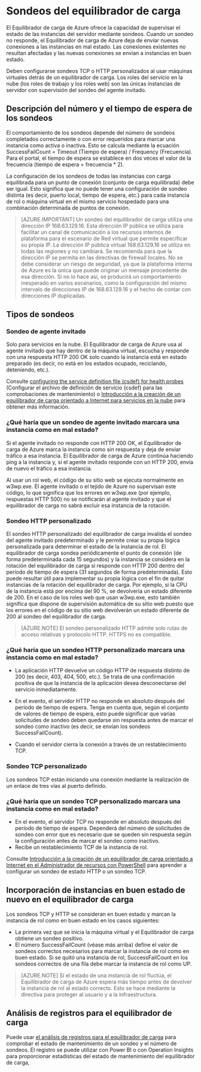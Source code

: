 <properties 
   pageTitle="Sondeos personalizados del equilibrador de carga y supervisión de estado de mantenimiento | Microsoft Azure"
   description="Aprenda a usar sondeos personalizados para el Equilibrador de carga de Azure a fin de supervisar las instancias detrás de un equilibrador de carga."
   services="load-balancer"
   documentationCenter="na"
   authors="joaoma"
   manager="carmonm"
   editor=""
   tags="azure-resource-manager"
/>
<tags  
   ms.service="load-balancer"
   ms.devlang="na"
   ms.topic="article"
   ms.tgt_pltfrm="na"
   ms.workload="infrastructure-services"
   ms.date="01/21/2016"
   ms.author="joaoma" />


# Sondeos del equilibrador de carga 

El Equilibrador de carga de Azure ofrece la capacidad de supervisar el estado de las instancias del servidor mediante sondeos. Cuando un sondeo no responde, el Equilibrador de carga de Azure deja de enviar nuevas conexiones a las instancias en mal estado. Las conexiones existentes no resultan afectadas y las nuevas conexiones se envían a instancias en buen estado.

Deben configurarse sondeos TCP o HTTP personalizados al usar máquinas virtuales detrás de un equilibrador de carga. Los roles del servicio en la nube (los roles de trabajo y los roles web) son las únicas instancias de servidor con supervisión del sondeo del agente invitado.
 
## Descripción del número y el tiempo de espera de los sondeos

El comportamiento de los sondeos depende del número de sondeos completados correctamente o con error requeridos para marcar una instancia como activa o inactiva. Esto se calcula mediante la ecuación SuccessFailCount = Timeout (Tiempo de espera) / Frequency (Frecuencia). Para el portal, el tiempo de espera se establece en dos veces el valor de la frecuencia (tiempo de espera = frecuencia * 2).

La configuración de los sondeos de todas las instancias con carga equilibrada para un punto de conexión (conjunto de carga equilibrada) debe ser igual. Esto significa que no puede tener una configuración de sondeo distinta (es decir, puerto local, tiempo de espera, etc.) para cada instancia de rol o máquina virtual en el mismo servicio hospedado para una combinación determinada de puntos de conexión.


>[AZURE.IMPORTANT] Un sondeo del equilibrador de carga utiliza una dirección IP 168.63.129.16. Esta dirección IP pública se utiliza para facilitar un canal de comunicación a los recursos internos de plataforma para el escenario de Red virtual que permite especificar su propia IP. La dirección IP pública virtual 168.63.129.16 se utiliza en todas las regiones y no cambiará. Se recomienda para que la dirección IP se permita en las directivas de firewall locales. No se debe considerar un riesgo de seguridad, ya que la plataforma interna de Azure es la única que puede originar un mensaje procedente de esa dirección. Si no lo hace así, se producirá un comportamiento inesperado en varios escenarios, como la configuración del mismo intervalo de direcciones IP de 168.63.129.16 y el hecho de contar con direcciones IP duplicadas.


## Tipos de sondeos

### Sondeo de agente invitado

Solo para servicios en la nube. El Equilibrador de carga de Azure usa al agente invitado que hay dentro de la máquina virtual, escucha y responde con una respuesta HTTP 200 OK solo cuando la instancia está en estado preparado (es decir, no está en los estados ocupado, reciclando, deteniendo, etc.).

Consulte [configuring the service definition file (csdef) for health probes](https://msdn.microsoft.com/library/azure/jj151530.asp) (Configurar el archivo de definición de servicio (csdef) para las comprobaciones de mantenimiento) o [Introducción a la creación de un equilibrador de carga orientado a Internet para servicios en la nube](load-balancer-get-started-internet-classic-cloud.md#check-load-balancer-health-status-for-cloud-services) para obtener más información.
 
### ¿Qué haría que un sondeo de agente invitado marcara una instancia como en mal estado?

Si el agente invitado no responde con HTTP 200 OK, el Equilibrador de carga de Azure marca la instancia como sin respuesta y deja de enviar tráfico a esa instancia. El Equilibrador de carga de Azure continúa haciendo ping a la instancia y, si el agente invitado responde con un HTTP 200, envía de nuevo el tráfico a esa instancia.

Al usar un rol web, el código de su sitio web se ejecuta normalmente en w3wp.exe. El agente invitado o el tejido de Azure no supervisan este código, lo que significa que los errores en w3wp.exe (por ejemplo, respuestas HTTP 500) no se notificarán al agente invitado y que el equilibrador de carga no sabrá excluir esa instancia de la rotación.


### Sondeo HTTP personalizado

El sondeo HTTP personalizado del equilibrador de carga invalida el sondeo del agente invitado predeterminado y le permite crear su propia lógica personalizada para determinar el estado de la instancia de rol. El equilibrador de carga sondea periódicamente el punto de conexión (de forma predeterminada cada 15 segundos) y la instancia se considera en la rotación del equilibrador de carga si responde con HTTP 200 dentro del período de tiempo de espera (31 segundos de forma predeterminada). Esto puede resultar útil para implementar su propia lógica con el fin de quitar instancias de la rotación del equilibrador de carga. Por ejemplo, si la CPU de la instancia está por encima del 90 %, se devolvería un estado diferente de 200. En el caso de los roles web que usan w3wp.exe, esto también significa que dispone de supervisión automática de su sitio web puesto que los errores en el código de su sitio web devolverán un estado diferente de 200 al sondeo del equilibrador de carga.

>[AZURE.NOTE] El sondeo personalizado HTTP admite solo rutas de acceso relativas y protocolo HTTP. HTTPS no es compatible.


### ¿Qué haría que un sondeo HTTP personalizado marcara una instancia como en mal estado? 

- La aplicación HTTP devuelve un código HTTP de respuesta distinto de 200 (es decir, 403, 404, 500, etc.). Se trata de una confirmación positiva de que la instancia de la aplicación desea desconectarse del servicio inmediatamente.

-  En el evento, el servidor HTTP no responde en absoluto después del período de tiempo de espera. Tenga en cuenta que, según el conjunto de valores de tiempo de espera, esto puede significar que varias solicitudes de sondeo deben quedarse sin respuesta antes de marcar el sondeo como inactivo (es decir, se envían los sondeos SuccessFailCount).
- 	Cuando el servidor cierra la conexión a través de un restablecimiento TCP.

### Sondeo TCP personalizado

Los sondeos TCP están iniciando una conexión mediante la realización de un enlace de tres vías al puerto definido.

### ¿Qué haría que un sondeo TCP personalizado marcara una instancia como en mal estado?

- En el evento, el servidor TCP no responde en absoluto después del período de tiempo de espera. Dependerá del número de solicitudes de sondeo con error que es necesario que se queden sin respuesta según la configuración antes de marcar el sondeo como inactivo.
- 	Recibe un restablecimiento TCP de la instancia de rol.

Consulte [Introducción a la creación de un equilibrador de carga orientado a Internet en el Administrador de recursos con PowerShell](load-balancer-get-started-internet-arm-ps.md#create-lb-rules-nat-rules-a-probe-and-a-load-balancer) para aprender a configurar un sondeo de estado HTTP o un sondeo TCP.

## Incorporación de instancias en buen estado de nuevo en el equilibrador de carga

Los sondeos TCP y HTTP se consideran en buen estado y marcan la instancia de rol como en buen estado en los casos siguientes:

- La primera vez que se inicia la máquina virtual y el Equilibrador de carga obtiene un sondeo positivo.
- El número SuccessFailCount (véase más arriba) define el valor de sondeos correctos necesarios para marcar la instancia de rol como en buen estado. Si se quitó una instancia de rol, SuccessFailCount en los sondeos correctos de una fila debe marcar la instancia de rol como UP.

>[AZURE.NOTE] Si el estado de una instancia de rol fluctúa, el Equilibrador de carga de Azure espera más tiempo antes de devolver la instancia de rol al estado correcto. Esto se hace mediante la directiva para proteger al usuario y a la infraestructura.

## Análisis de registros para el equilibrador de carga

Puede usar [el análisis de registros para el equilibrador de carga](load-balancer-monitor-log.md) para comprobar el estado de mantenimiento de un sondeo y el número de sondeos. El registro se puede utilizar con Power BI o con Operation Insights para proporcionar estadísticas del estado de mantenimiento del equilibrador de carga,
 

<!---HONumber=AcomDC_0302_2016-->